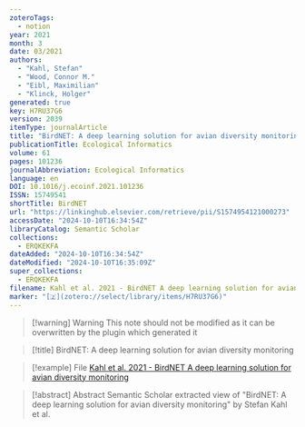 ```yaml
---
zoteroTags:
  - notion
year: 2021
month: 3
date: 03/2021
authors:
  - "Kahl, Stefan"
  - "Wood, Connor M."
  - "Eibl, Maximilian"
  - "Klinck, Holger"
generated: true
key: H7RU37G6
version: 2039
itemType: journalArticle
title: "BirdNET: A deep learning solution for avian diversity monitoring"
publicationTitle: Ecological Informatics
volume: 61
pages: 101236
journalAbbreviation: Ecological Informatics
language: en
DOI: 10.1016/j.ecoinf.2021.101236
ISSN: 15749541
shortTitle: BirdNET
url: "https://linkinghub.elsevier.com/retrieve/pii/S1574954121000273"
accessDate: "2024-10-10T16:34:54Z"
libraryCatalog: Semantic Scholar
collections:
  - ERQKEKFA
dateAdded: "2024-10-10T16:34:54Z"
dateModified: "2024-10-10T16:35:09Z"
super_collections:
  - ERQKEKFA
filename: Kahl et al. 2021 - BirdNET A deep learning solution for avian diversity monitoring
marker: "[🇿](zotero://select/library/items/H7RU37G6)"
---
```


>[!warning] Warning
> This note should not be modified as it can be overwritten by the plugin which generated it

> [!title] BirdNET: A deep learning solution for avian diversity monitoring

> [!example] File
> [Kahl et al. 2021 - BirdNET A deep learning solution for avian diversity monitoring](Kahl%20et%20al.%202021%20-%20BirdNET%20A%20deep%20learning%20solution%20for%20avian%20diversity%20monitoring.pdf)

> [!abstract] Abstract
> Semantic Scholar extracted view of "BirdNET: A deep learning solution for avian diversity monitoring" by Stefan Kahl et al.

